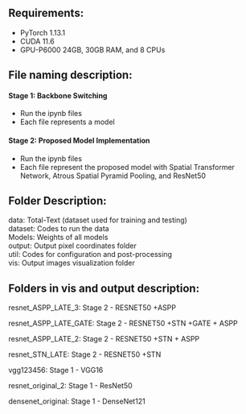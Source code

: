 ## Requirements:
- PyTorch 1.13.1 
- CUDA 11.6
- GPU-P6000 24GB, 30GB RAM, and 8 CPUs


## File naming description:

#### Stage 1: Backbone Switching
- Run the ipynb files
- Each file represents a model

#### Stage 2: Proposed Model Implementation
- Run the ipynb files
- Each file represent the proposed model with Spatial Transformer Network, Atrous Spatial Pyramid Pooling, and ResNet50


## Folder Description:

data: Total-Text (dataset used for training and testing)\
dataset: Codes to run the data\
Models: Weights of all models\
output: Output pixel coordinates folder\
util: Codes for configuration and post-processing\
vis: Output images visualization folder 


## Folders in vis and output description:

resnet_ASPP_LATE_3: 
Stage 2 - RESNET50 +ASPP

resnet_ASPP_LATE_GATE: 
Stage 2 - RESNET50 +STN +GATE + ASPP

resnet_ASPP_LATE_2: 
Stage 2 - RESNET50 +STN + ASPP

resnet_STN_LATE: 
Stage 2 - RESNET50 +STN

vgg123456: 
Stage 1 - VGG16

resnet_original_2: 
Stage 1 - ResNet50

densenet_original: 
Stage 1 - DenseNet121



